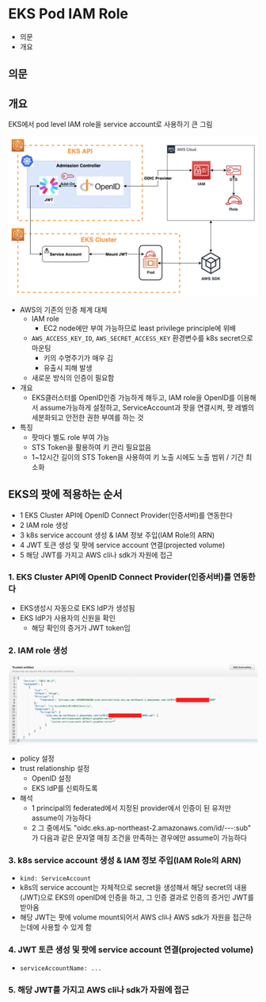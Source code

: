 # EKS Pod IAM Role

- 의문
- 개요

## 의문

## 개요

EKS에서 pod level IAM role을 service account로 사용하기 큰 그림

![](./images/eks_pod_iam_role/eks_iam_role1.png)

- AWS의 기존의 인증 체계 대체
  - IAM role
    - EC2 node에만 부여 가능하므로 least privilege principle에 위배
  - `AWS_ACCESS_KEY_ID`, `AWS_SECRET_ACCESS_KEY` 환경변수를 k8s secret으로 마운팅
    - 키의 수명주기가 매우 김
    - 유출시 피해 발생
  - 새로운 방식의 인증이 필요함
- 개요
  - EKS클러스터를 OpenID인증 가능하게 해두고, IAM role을 OpenID를 이용해서 assume가능하게 설정하고, ServiceAccount과 팟을 연결시켜, 팟 레벨의 세분화되고 안전한 권한 부여를 하는 것
- 특징
    - 팟마다 별도 role 부여 가능
    - STS Token을 활용하여 키 관리 필요없음
    - 1~12시간 길이의 STS Token을 사용하여 키 노출 시에도 노출 범위 / 기간 최소화

## EKS의 팟에 적용하는 순서

- 1 EKS Cluster API에 OpenID Connect Provider(인증서버)를 연동한다
- 2 IAM role 생성
- 3 k8s service account 생성 & IAM 정보 주입(IAM Role의 ARN)
- 4 JWT 토큰 생성 및 팟에 service account 연결(projected volume)
- 5 해당 JWT를 가지고 AWS cli나 sdk가 자원에 접근

### 1. EKS Cluster API에 OpenID Connect Provider(인증서버)를 연동한다

- EKS생성시 자동으로 EKS IdP가 생성됨
- EKS IdP가 사용자의 신원을 확인
  - 해당 확인의 증거가 JWT token임

### 2. IAM role 생성

![](./images/eks_pod_iam_role/iam_role1.png)

- policy 설정
- trust relationship 설정
  - OpenID 설정
  - EKS IdP를 신뢰하도록
- 해석
  - 1 principal의 federated에서 지정된 provider에서 인증이 된 유저만 assume이 가능하다
  - 2 그 중에서도 "oidc.eks.ap-northeast-2.amazonaws.com/id/---:sub" 가 다음과 같은 문자열 매칭 조건을 만족하는 경우에만 assume이 가능하다

### 3. k8s service account 생성 & IAM 정보 주입(IAM Role의 ARN)

- `kind: ServiceAccount`
- k8s의 service account는 자체적으로 secret을 생성해서 해당 secret의 내용(JWT)으로 EKS의 openID에 인증을 하고, 그 인증 결과로 인증의 증거인 JWT를 받아옴
- 해당 JWT는 팟에 volume mount되어서 AWS cli나 AWS sdk가 자원을 접근하는데에 사용할 수 있게 함

### 4. JWT 토큰 생성 및 팟에 service account 연결(projected volume)

- `serviceAccountName: ...`

### 5. 해당 JWT를 가지고 AWS cli나 sdk가 자원에 접근
